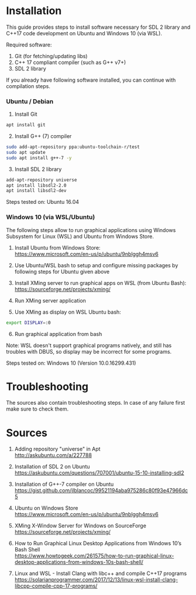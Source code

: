 # Installation

This guide provides steps to install software necessary for 
SDL 2 library and C++17 code development on Ubuntu and Windows 10 (via WSL).   

Required software:
1. Git (for fetching/updating libs)
2. C++ 17 compliant compiler (such as G++ v7+) 
3. SDL 2 library

If you already have following software installed, you can continue with compilation steps.


### Ubuntu / Debian

1. Install Git
```bash
apt install git
```

2. Install G++ (7) compiler 
```bash
sudo add-apt-repository ppa:ubuntu-toolchain-r/test
sudo apt update
sudo apt install g++-7 -y
```

3. Install SDL 2 library
```bash
add-apt-repository universe
apt install libsdl2-2.0
apt install libsdl2-dev
```

Steps tested on: Ubuntu 16.04


### Windows 10 (via WSL/Ubuntu)  

The following steps allow to run graphical applications using Windows Subsystem for Linux (WSL) 
and Ubuntu from Windows Store.

1. Install Ubuntu from Windows Store:  
https://www.microsoft.com/en-us/p/ubuntu/9nblggh4msv6

2. Use Ubuntu/WSL bash to setup and configure missing packages by following steps 
for Ubuntu given above

3. Install XMing server to run graphical apps on WSL (from Ubuntu Bash):  
https://sourceforge.net/projects/xming/

4. Run XMing server application

5. Use XMing as display on WSL Ubuntu bash:
```bash
export DISPLAY=:0
```
6. Run graphical application from bash

Note: WSL doesn't support graphical programs natively, and still has troubles with 
DBUS, so display may be incorrect for some programs.

Steps tested on: Windows 10 (Version 10.0.16299.431)


# Troubleshooting

The sources also contain troubleshooting steps. 
In case of any failure first make sure to check them.


# Sources

1. Adding repository "universe" in Apt  
http://askubuntu.com/a/227788

2. Installation of SDL 2 on Ubuntu  
https://askubuntu.com/questions/707001/ubuntu-15-10-installing-sdl2

3. Installation of G++-7 compiler on Ubuntu  
https://gist.github.com/jlblancoc/99521194aba975286c80f93e47966dc5

4. Ubuntu on Windows Store  
https://www.microsoft.com/en-us/p/ubuntu/9nblggh4msv6

5. XMing X-Window Server for Windows on SourceForge  
https://sourceforge.net/projects/xming/

6. How to Run Graphical Linux Desktop Applications from Windows 10’s Bash Shell  
https://www.howtogeek.com/261575/how-to-run-graphical-linux-desktop-applications-from-windows-10s-bash-shell/

7. Linux and WSL - Install Clang with libc++ and compile C++17 programs  
https://solarianprogrammer.com/2017/12/13/linux-wsl-install-clang-libcpp-compile-cpp-17-programs/
